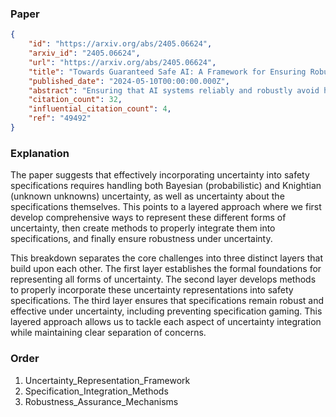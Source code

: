 ### Paper

```json
{
	"id": "https://arxiv.org/abs/2405.06624",
	"arxiv_id": "2405.06624",
	"url": "https://arxiv.org/abs/2405.06624",
	"title": "Towards Guaranteed Safe AI: A Framework for Ensuring Robust and Reliable AI Systems",
	"published_date": "2024-05-10T00:00:00.000Z",
	"abstract": "Ensuring that AI systems reliably and robustly avoid harmful or dangerous behaviours is a crucial challenge, especially for AI systems with a high degree of autonomy and general intelligence, or systems used in safety-critical contexts. In this paper, we will introduce and define a family of approaches to AI safety, which we will refer to as guaranteed safe (GS) AI. The core feature of these approaches is that they aim to produce AI systems which are equipped with high-assurance quantitative safety guarantees. This is achieved by the interplay of three core components: a world model (which provides a mathematical description of how the AI system affects the outside world), a safety specification (which is a mathematical description of what effects are acceptable), and a verifier (which provides an auditable proof certificate that the AI satisfies the safety specification relative to the world model). We outline a number of approaches for creating each of these three core components, describe the main technical challenges, and suggest a number of potential solutions to them. We also argue for the necessity of this approach to AI safety, and for the inadequacy of the main alternative approaches.",
	"citation_count": 32,
	"influential_citation_count": 4,
	"ref": "49492"
}
```

### Explanation

The paper suggests that effectively incorporating uncertainty into safety specifications requires handling both Bayesian (probabilistic) and Knightian (unknown unknowns) uncertainty, as well as uncertainty about the specifications themselves. This points to a layered approach where we first develop comprehensive ways to represent these different forms of uncertainty, then create methods to properly integrate them into specifications, and finally ensure robustness under uncertainty.

This breakdown separates the core challenges into three distinct layers that build upon each other. The first layer establishes the formal foundations for representing all forms of uncertainty. The second layer develops methods to properly incorporate these uncertainty representations into safety specifications. The third layer ensures that specifications remain robust and effective under uncertainty, including preventing specification gaming. This layered approach allows us to tackle each aspect of uncertainty integration while maintaining clear separation of concerns.

### Order

1. Uncertainty_Representation_Framework
2. Specification_Integration_Methods
3. Robustness_Assurance_Mechanisms

